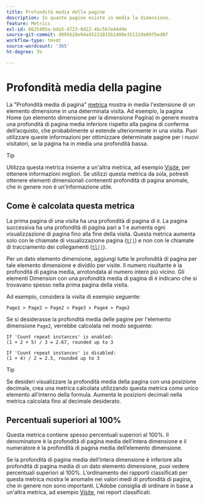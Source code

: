 ```yaml
---
title: Profondità media della pagine
description: In quante pagine esiste in media la dimensione.
feature: Metrics
exl-id: 6625405a-bda5-4723-8d22-4bc5b7e44d4e
source-git-commit: d095628e94a45221815b1d08e35132de09f5ed8f
workflow-type: tm+mt
source-wordcount: '365'
ht-degree: 3%

---
```


# Profondità media della pagine

La &quot;Profondità media di pagina&quot; [metrica](overview.md) mostra in media l&#39;estensione di un elemento dimensione in una determinata visita. Ad esempio, la pagina Home (un elemento dimensione per la dimensione Pagina) in genere mostra una profondità di pagina media inferiore rispetto alla pagina di conferma dell’acquisto, che probabilmente si estende ulteriormente in una visita. Puoi utilizzare queste informazioni per ottimizzare determinate pagine per i nuovi visitatori, se la pagina ha in media una profondità bassa.

>[!TIP]
>
>Utilizza questa metrica insieme a un&#39;altra metrica, ad esempio [Visite](visits.md), per ottenere informazioni migliori. Se utilizzi questa metrica da sola, potresti ottenere elementi dimensionali contenenti profondità di pagina anomale, che in genere non è un’informazione utile.

## Come è calcolata questa metrica

La prima pagina di una visita ha una profondità di pagina di `0`. La pagina successiva ha una profondità di pagina pari a 1 e aumenta ogni visualizzazione di pagina fino alla fine della visita. Questa metrica aumenta solo con le chiamate di visualizzazione pagina ([`t()`](/help/implement/vars/functions/t-method.md)) e non con le chiamate di tracciamento dei collegamenti ([`tl()`](/help/implement/vars/functions/tl-method.md)).

Per un dato elemento dimensione, aggiungi tutte le profondità di pagina per tale elemento dimensione e dividilo per visite. Il numero risultante è la profondità di pagina media, arrotondata al numero intero più vicino. Gli elementi Dimension con una profondità media di pagina di `0` indicano che si trovavano spesso nella prima pagina della visita.

Ad esempio, considera la visita di esempio seguente:

```text
Page1 > Page2 > Page2 > Page3 > Page4 > Page2
```

Se si desiderasse la profondità media delle pagine per l&#39;elemento dimensione `Page2`, verrebbe calcolata nel modo seguente:

```text
If 'Count repeat instances' is enabled:
(1 + 2 + 5) / 3 = 2.67, rounded up to 3

If 'Count repeat instances' is disabled:
(1 + 4) / 2 = 2.5, rounded up to 3
```

>[!TIP]
>
>Se desideri visualizzare la profondità media della pagina con una posizione decimale, crea una metrica calcolata utilizzando questa metrica come unico elemento all’interno della formula. Aumenta le posizioni decimali nella metrica calcolata fino al decimale desiderato.

## Percentuali superiori al 100%

Questa metrica contiene spesso percentuali superiori al 100%. Il denominatore è la profondità di pagina media dell’intera dimensione e il numeratore è la profondità di pagina media dell’elemento dimensione.

Se la profondità di pagina media dell’intera dimensione è inferiore alla profondità di pagina media di un dato elemento dimensione, puoi vedere percentuali superiori al 100%. L’ordinamento dei rapporti classificati per questa metrica mostra le anomalie nei valori medi di profondità di pagina, che in genere non sono importanti. L&#39;Adobe consiglia di ordinare in base a un&#39;altra metrica, ad esempio [Visite](visits.md), nei report classificati.
